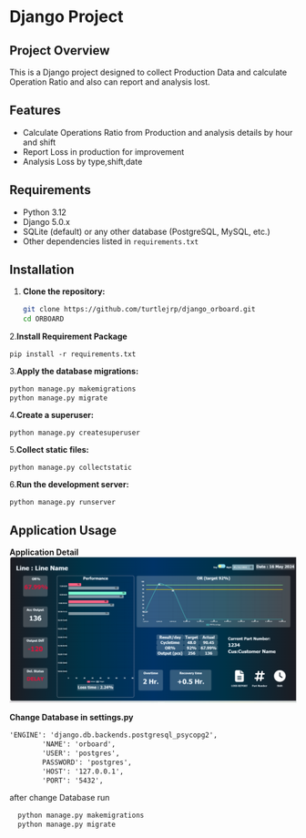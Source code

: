 # Django Project

## Project Overview

This is a Django project designed to collect Production Data and calculate Operation Ratio and 
also can report and analysis lost.

## Features

- Calculate Operations Ratio from Production and analysis details by hour and shift
- Report Loss in production for improvement
- Analysis Loss by type,shift,date

## Requirements

- Python 3.12
- Django 5.0.x
- SQLite (default) or any other database (PostgreSQL, MySQL, etc.)
- Other dependencies listed in `requirements.txt`

## Installation

1. **Clone the repository:**
   ```bash
   git clone https://github.com/turtlejrp/django_orboard.git
   cd ORBOARD
   ```

2.**Install Requirement Package**
   ```
   pip install -r requirements.txt
   ```

3.**Apply the database migrations:**
  ```
  python manage.py makemigrations
  python manage.py migrate
  ```

4.**Create a superuser:**
  ```
  python manage.py createsuperuser
  ```

5.**Collect static files:**
  ```
  python manage.py collectstatic
  ```

6.**Run the development server:**
  ```
  python manage.py runserver
  ```

## Application Usage

**Application Detail**
![alt text](https://github.com/turtlejrp/django_orboard/blob/main/Picture/home.png)







**Change Database in settings.py**
```
'ENGINE': 'django.db.backends.postgresql_psycopg2',
        'NAME': 'orboard', 
        'USER': 'postgres', 
        PASSWORD': 'postgres',
        'HOST': '127.0.0.1', 
        'PORT': '5432',
```
after change Database run
```
  python manage.py makemigrations
  python manage.py migrate
```


